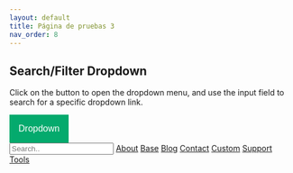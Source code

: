 ```yaml
---
layout: default
title: Página de pruebas 3
nav_order: 8
---
```


<html>
<head>
<meta name="viewport" content="width=device-width, initial-scale=1">
<style>
.dropbtn {
  background-color: #04AA6D;
  color: white;
  padding: 16px;
  font-size: 16px;
  border: none;
  cursor: pointer;
}

.dropbtn:hover, .dropbtn:focus {
  background-color: #3e8e41;
}

#myInput {
  box-sizing: border-box;
  background-image: url('searchicon.png');
  background-position: 14px 12px;
  background-repeat: no-repeat;
  font-size: 16px;
  padding: 14px 20px 12px 45px;
  border: none;
  border-bottom: 1px solid #ddd;
}

#myInput:focus {outline: 3px solid #ddd;}

.dropdown {
  position: relative;
  display: inline-block;
}

.dropdown-content {
  display: none;
  position: absolute;
  background-color: #f6f6f6;
  min-width: 230px;
  overflow: auto;
  border: 1px solid #ddd;
  z-index: 1;
}

.dropdown-content a {
  color: black;
  padding: 12px 16px;
  text-decoration: none;
  display: block;
}

.dropdown a:hover {background-color: #ddd;}

.show {display: block;}
</style>
</head>
<body>

<h2>Search/Filter Dropdown</h2>
<p>Click on the button to open the dropdown menu, and use the input field to search for a specific dropdown link.</p>

<div class="dropdown">
  <button onclick="myFunction()" class="dropbtn">Dropdown</button>
  <div id="myDropdown" class="dropdown-content">
    <input type="text" placeholder="Search.." id="myInput" onkeyup="filterFunction()">
    <a href="#about">About</a>
    <a href="#base">Base</a>
    <a href="#blog">Blog</a>
    <a href="#contact">Contact</a>
    <a href="#custom">Custom</a>
    <a href="#support">Support</a>
    <a href="#tools">Tools</a>
  </div>
</div>

<script>
/* When the user clicks on the button,
toggle between hiding and showing the dropdown content */
function myFunction() {
  document.getElementById("myDropdown").classList.toggle("show");
}

function filterFunction() {
  var input, filter, ul, li, a, i;
  input = document.getElementById("myInput");
  filter = input.value.toUpperCase();
  div = document.getElementById("myDropdown");
  a = div.getElementsByTagName("a");
  for (i = 0; i < a.length; i++) {
    txtValue = a[i].textContent || a[i].innerText;
    if (txtValue.toUpperCase().indexOf(filter) > -1) {
      a[i].style.display = "";
    } else {
      a[i].style.display = "none";
    }
  }
}
</script>

</body>
</html>

